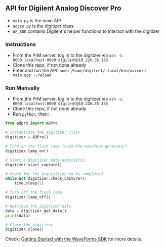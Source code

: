 ## API for Digilent Analog Discover Pro

- `main.py` is the main API
- `adpro.py` is the digitizer class
- `WF_SDK` contains Digilent's helper functions to interact with the digitizer

### Instructions

- From the PrM server, log in to the digitizer via `ssh -L 8000:localhost:8000 digilent@10.226.35.155`
- Clone this repo, if not done already
- Enter and run the API: `sudo /home/digilent/.local/bin/uvicorn main:app --reload`

### Run Manually

- From the PrM server, log in to the digitizer via `ssh -L 8000:localhost:8000 digilent@10.226.35.155`
- Clone this repo, if not done already
- Run `python`, then:

```python
from adpro import ADPro

# Instantiate the digitizer class
digitizer = ADPro()

# Turn on the flash lamp (uses the waveform generator)
digitizer.lamp_on()

# Start a digitizer data acquisitio
digitizer.start_capture()

# Check for the acquisition to be completed
while not digitizer.check_capture():
    time.sleep(1)

# Turn off the flash lamp
digitizer.lamp_off()

# Retrieve the digitizer data
data = digitizer.get_data()
print(data)

# Close the digitizer
digitizer.close()
```

Check: [Getting Started with the WaveForms SDK](https://digilent.com/reference/test-and-measurement/guides/waveforms-sdk-getting-started) for more details.

